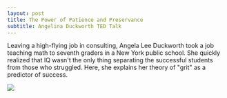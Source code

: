 ```yaml
---
layout: post
title: The Power of Patience and Preservance
subtitle: Angelina Duckworth TED Talk
---
```



Leaving a high-flying job in consulting, Angela Lee Duckworth took a job teaching math to seventh graders in a New York public school. 
She quickly realized that IQ wasn't the only thing separating the successful students from those who struggled. Here, she explains her 
theory of "grit" as a predictor of success.

[![](https://img.youtube.com/vi/GH14bBuluwB8/0.jpg)](https://www.youtube.com/watch?v=H14bBuluwB8)
